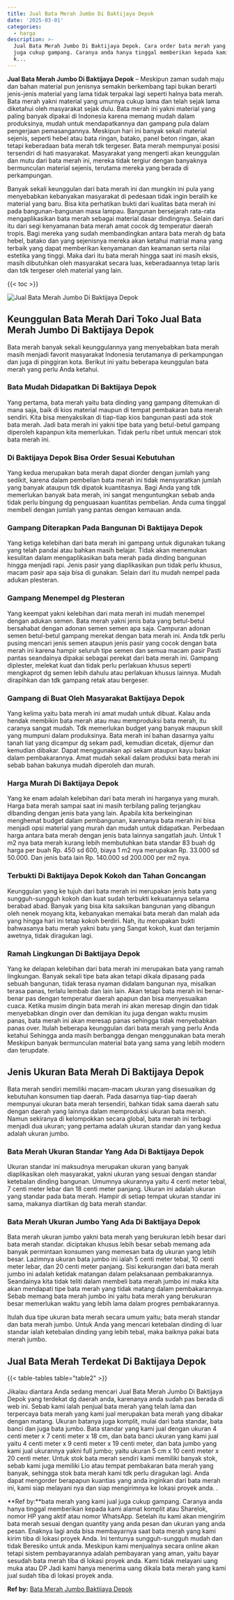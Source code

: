 ```yaml
---
title: Jual Bata Merah Jumbo Di Baktijaya Depok
date: '2025-03-01'
categories:
  - harga
description: >-
  Jual Bata Merah Jumbo Di Baktijaya Depok. Cara order bata merah yang kami jual
  juga cukup gampang. Caranya anda hanya tinggal memberikan kepada kami alamat
  k...
---
```


**Jual Bata Merah Jumbo Di Baktijaya Depok** – Meskipun zaman sudah maju dan bahan material pun jenisnya semakin berkembang tapi bukan berarti jenis-jenis material yang lama tidak terpakai lagi seperti halnya bata merah. Bata merah yakni material yang umurnya cukup lama dan telah sejak lama diketahui oleh masyarakat sejak dulu. Bata merah ini yakni material yang paling banyak dipakai di Indonesia karena memang mudah dalam produksinya, mudah untuk mendapatkannya dan gampang pula dalam pengerjaan pemasangannya. Meskipun hari ini banyak sekali material sejenis, seperti hebel atau bata ringan, batako, panel beton ringan, akan tetapi keberadaan bata merah tdk tergeser. Bata merah mempunyai posisi tersendiri di hati masyarakat. Masyarakat yang mengerti akan keunggulan dan mutu dari bata merah ini, mereka tidak tergiur dengan banyaknya bermunculan material sejenis, terutama mereka yang berada di perkampungan.

Banyak sekali keunggulan dari bata merah ini dan mungkin ini pula yang menyebabkan kebanyakan masyarakat di pedesaan tidak ingin beralih ke material yang baru. Bisa kita perhatikan bukti dari kualitas bata merah ini pada bangunan-bangunan masa lampau. Bangunan bersejarah rata-rata mengaplikasikan bata merah sebagai material dasar dindingnya. Selain dari itu dari segi kenyamanan bata merah amat cocok dg temperatur daerah tropis. Bagi mereka yang sudah membandingkan antara bata merah dg bata hebel, batako dan yang sejenisnya mereka akan ketahui matrial mana yang terbaik yang dapat memberikan kenyamanan dan keamanan serta nilai estetika yang tinggi. Maka dari itu bata merah hingga saat ini masih eksis, masih dibutuhkan oleh masyarakat secara luas, keberadaannya tetap laris dan tdk tergeser oleh material yang lain.

{{< toc >}}

![Jual Bata Merah Jumbo Di Baktijaya Depok](/images/jual-bata-merah-28.png)

## Keunggulan Bata Merah Dari Toko Jual Bata Merah Jumbo Di Baktijaya Depok

Bata merah banyak sekali keunggulannya yang menyebabkan bata merah masih menjadi favorit masyarakat Indonesia terutamanya di perkampungan dan juga di pinggiran kota. Berikut ini yaitu beberapa keunggulan bata merah yang perlu Anda ketahui.

### Bata Mudah Didapatkan Di Baktijaya Depok

Yang pertama, bata merah yaitu bata dinding yang gampang ditemukan di mana saja, baik di kios material maupun di tempat pembakaran bata merah sendiri. Kita bisa menyaksikan di tiap-tiap kios bangunan pasti ada stok bata merah. Jadi bata merah ini yakni tipe bata yang betul-betul gampang diperoleh kapanpun kita memerlukan. Tidak perlu ribet untuk mencari stok bata merah ini.

### Di Baktijaya Depok Bisa Order Sesuai Kebutuhan

Yang kedua merupakan bata merah dapat diorder dengan jumlah yang sedikit, karena dalam pembelian bata merah ini tidak mensyaratkan jumlah yang banyak ataupun tdk dipatok kuantitasnya. Bagi Anda yang tdk memerlukan banyak bata merah, ini sangat menguntungkan sebab anda tidak perlu bingung dg penguasaan kuantitas pembelian. Anda cuma tinggal membeli dengan jumlah yang pantas dengan kemauan anda.

### Gampang Diterapkan Pada Bangunan Di Baktijaya Depok

Yang ketiga kelebihan dari bata merah ini gampang untuk digunakan tukang yang telah pandai atau bahkan masih belajar. Tidak akan menemukan kesulitan dalam mengaplikasikan bata merah pada dinding bangunan hingga menjadi rapi. Jenis pasir yang diaplikasikan pun tidak perlu khusus, macam pasir apa saja bisa di gunakan. Selain dari itu mudah nempel pada adukan plesteran.

### Gampang Menempel dg Plesteran

Yang keempat yakni kelebihan dari mata merah ini mudah menempel dengan adukan semen. Bata merah yakni jenis bata yang betul-betul bersahabat dengan adonan semen semen apa saja. Campuran adonan semen betul-betul gampang merekat dengan bata merah ini. Anda tdk perlu pusing mencari jenis semen ataupun jenis pasir yang cocok dengan bata merah ini karena hampir seluruh tipe semen dan semua macam pasir Pasti pantas seandainya dipakai sebagai perekat dari bata merah ini. Gampang diplester, melekat kuat dan tidak perlu perlakuan khusus seperti mengkaprot dg semen lebih dahulu atau perlakuan khusus lainnya. Mudah dirapihkan dan tdk gampang retak atau bergeser.

### Gampang di Buat Oleh Masyarakat Baktijaya Depok

Yang kelima yaitu bata merah ini amat mudah untuk dibuat. Kalau anda hendak membikin bata merah atau mau memproduksi bata merah, itu caranya sangat mudah. Tdk memerlukan budget yang banyak maupun skill yang mumpuni dalam produksinya. Bata merah ini bahan dasarnya yaitu tanah liat yang dicampur dg sekam padi, kemudian dicetak, dijemur dan kemudian dibakar. Dapat menggunakan api sekam ataupun kayu bakar dalam pembakarannya. Amat mudah sekali dalam produksi bata merah ini sebab bahan bakunya mudah diperoleh dan murah.

### Harga Murah Di Baktijaya Depok

Yang ke enam adalah kelebihan dari bata merah ini harganya yang murah. Harga bata merah sampai saat ini masih terbilang paling terjangkau dibanding dengan jenis bata yang lain. Apabila kita berkeinginan menghemat budget dalam pembangunan, karenanya bata merah ini bisa menjadi opsi material yang murah dan mudah untuk didapatkan. Perbedaan harga antara bata merah dengan jenis bata lainnya sangatlah jauh. Untuk 1 m2 nya bata merah kurang lebih membutuhkan bata standar 83 buah dg harga per buah Rp. 450 sd 600, biaya 1 m2 nya merupakan Rp. 33.000 sd 50.000. Dan jenis bata lain Rp. 140.000 sd 200.000 per m2 nya.

### Terbukti Di Baktijaya Depok Kokoh dan Tahan Goncangan

Keunggulan yang ke tujuh dari bata merah ini merupakan jenis bata yang sungguh-sungguh kokoh dan kuat sudah terbukti kekuatannya selama berabad abad. Banyak yang bisa kita saksikan bangunan yang dibangun oleh nenek moyang kita, kebanyakan memakai bata merah dan malah ada yang hingga hari ini tetap kokoh berdiri. Nah, itu merupakan bukti bahwasanya batu merah yakni batu yang Sangat kokoh, kuat dan terjamin awetnya, tidak diragukan lagi.

### Ramah Lingkungan Di Baktijaya Depok

Yang ke delapan kelebihan dari bata merah ini merupakan bata yang ramah lingkungan. Banyak sekali tipe bata akan tetapi dikala dipasang pada sebuah bangunan, tidak terasa nyaman didalam bangunan nya, misalkan terasa panas, terlalu lembab dan lain lain. Akan tetapi bata merah ini benar-benar pas dengan temperatur daerah apapun dan bisa menyesuaikan cuaca. Ketika musim dingin bata merah ini akan meresap dingin dan tidak menyebabkan dingin over dan demikian itu juga dengan waktu musim panas, bata merah ini akan meresap panas sehingga tidak menyebabkan panas over. Itulah beberapa keunggulan dari bata merah yang perlu Anda ketahui Sehingga anda masih berbangga dengan menggunakan bata merah Meskipun banyak bermunculan material bata yang sama yang lebih modern dan terupdate.

## Jenis Ukuran Bata Merah Di Baktijaya Depok

Bata merah sendiri memiliki macam-macam ukuran yang disesuaikan dg kebutuhan konsumen tiap daerah. Pada dasarnya tiap-tiap daerah mempunyai ukuran bata merah tersendiri, bahkan tidak sama daerah satu dengan daerah yang lainnya dalam memproduksi ukuran bata merah. Namun sekiranya di kelompokkan secara global, bata merah ini terbagi menjadi dua ukuran; yang pertama adalah ukuran standar dan yang kedua adalah ukuran jumbo.

### Bata Merah Ukuran Standar Yang Ada Di Baktijaya Depok

Ukuran standar ini maksudnya merupakan ukuran yang banyak diaplikasikan oleh masyarakat, yakni ukuran yang sesuai dengan standar ketebalan dinding bangunan. Umumnya ukurannya yaitu 4 centi meter tebal, 7 centi meter lebar dan 18 centi meter panjang. Ukuran ini adalah ukuran yang standar pada bata merah. Hampir di setiap tempat ukuran standar ini sama, makanya diartikan dg bata merah standar.

### Bata Merah Ukuran Jumbo Yang Ada Di Baktijaya Depok

Bata merah ukuran jumbo yakni bata merah yang berukuran lebih besar dari bata merah standar. diciptakan khusus lebih besar sebab memang ada banyak permintaan konsumen yang memesan bata dg ukuran yang lebih besar. Lazimnya ukuran bata jumbo ini ialah 5 centi meter tebal, 10 centi meter lebar, dan 20 centi meter panjang. Sisi kekurangan dari bata merah jumbo ini adalah ketidak matangan dalam pelaksanaan pembakarannya. Seandainya kita tidak teliti dalam membeli bata merah jumbo ini maka kita akan mendapati tipe bata merah yang tidak matang dalam pembakarannya. Sebab memang bata merah jumbo ini yaitu bata merah yang berukuran besar memerlukan waktu yang lebih lama dalam progres pembakarannya.

Itulah dua tipe ukuran bata merah secara umum yaitu; bata merah standar dan bata merah jumbo. Untuk Anda yang mencari ketebalan dinding di luar standar ialah ketebalan dinding yang lebih tebal, maka baiknya pakai bata merah jumbo.

## Jual Bata Merah Terdekat Di Baktijaya Depok

{{< table-tables table="table2" >}}

Jikalau diantara Anda sedang mencari Jual Bata Merah Jumbo Di Baktijaya Depok yang terdekat dg daerah anda, karenanya anda sudah pas berada di web ini. Sebab kami ialah penjual bata merah yang telah lama dan terpercaya bata merah yang kami jual merupakan bata merah yang dibakar dengan matang. Ukuran batanya juga komplit, mulai dari bata standar, bata banci dan juga bata jumbo. Bata standar yang kami jual dengan ukuran 4 centi meter x 7 centi meter x 18 cm, dan bata banci ukuran yang kami jual yaitu 4 centi meter x 9 centi meter x 19 centi meter, dan bata jumbo yang kami jual ukurannya yakni full jumbo; yaitu ukuran 5 cm x 10 centi meter x 20 centi meter. Untuk stok bata merah sendiri kami memiliki banyak stok, sebab kami juga memiliki Lio atau tempat pembakaran bata merah yang banyak, sehingga stok bata merah kami tdk perlu diragukan lagi. Anda dapat mengorder berapapun kuantias yang anda inginkan dari bata merah ini, kami siap melayani nya dan siap mengirimnya ke lokasi proyek anda.
.

**Ref by:**bata merah yang kami jual juga cukup gampang. Caranya anda hanya tinggal memberikan kepada kami alamat komplit atau Sharelok, nomor HP yang aktif atau nomor WhatsApp. Setelah itu kami akan mengirim bata merah sesuai dengan quantity yang anda pesan dan ukuran yang anda pesan. Enaknya lagi anda bisa membayarnya saat bata merah yang kami kirim tiba di lokasi proyek Anda. Ini tentunya sungguh-sungguh mudah dan tidak Beresiko untuk anda. Meskipun kami menjualnya secara online akan tetapi sistem pembayarannya adalah pembayaran yang aman, yaitu bayar sesudah bata merah tiba di lokasi proyek anda. Kami tidak melayani uang muka atau DP Jadi kami hanya menerima uang dikala bata merah yang kami jual sudah tiba di lokasi proyek anda.

**Ref by:** [Bata Merah Jumbo Baktijaya Depok](https://id.wikipedia.org/wiki/Bata)
